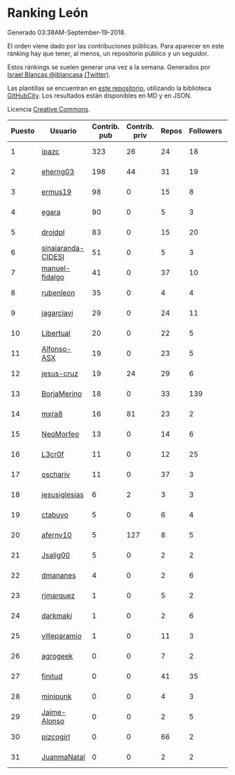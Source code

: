 # Ranking León

Generado 03:38AM-September-19-2018.

El orden viene dado por las contribuciones públicas. Para aparecer en este ránking hay que tener, al menos, un repositorio público y un seguidor.

Estos ránkings se suelen generar una vez a la semana. Generados por [Israel Blancas @iblancasa](https://github.com/iblancasa/) [(Twitter)](https://twitter.com/iblancasa).

Las plantillas se encuentran en [este repositorio](https://github.com/iblancasa/GH-Spanish-Ranking), utilizando la biblioteca [GitHubCity](https://github.com/iblancasa/GitHubCity). Los resultados están disponibles en MD y en JSON.

Licencia [Creative Commons](https://creativecommons.org/licenses/by/4.0/).

| Puesto   |  Usuario  | Contrib. pub | Contrib. priv |Repos| Followers | Desde |  Avatar  |
|----------|-----------|--------------|---------------|-----|-----------|-------|----------|
|1|[ipazc](https://github.com/ipazc)|323|26|24|18|2014-03-03|![ipazc]()|
|2|[eherng03](https://github.com/eherng03)|198|44|31|19|2016-03-03|![eherng03]()|
|3|[ermus19](https://github.com/ermus19)|98|0|15|8|2012-12-14|![ermus19]()|
|4|[egara](https://github.com/egara)|90|0|5|3|2015-08-07|![egara]()|
|5|[droidpl](https://github.com/droidpl)|83|0|15|20|2012-08-13|![droidpl]()|
|6|[sinaiaranda-CIDESI](https://github.com/sinaiaranda-CIDESI)|51|0|5|3|2018-01-11|![sinaiaranda-CIDESI]()|
|7|[manuel-fidalgo](https://github.com/manuel-fidalgo)|41|0|37|10|2016-02-05|![manuel-fidalgo]()|
|8|[rubenleon](https://github.com/rubenleon)|35|0|4|4|2017-06-08|![rubenleon]()|
|9|[jagarciavi](https://github.com/jagarciavi)|29|0|24|11|2012-05-07|![jagarciavi]()|
|10|[Libertual](https://github.com/Libertual)|20|0|22|5|2014-11-17|![Libertual]()|
|11|[Alfonso-ASX](https://github.com/Alfonso-ASX)|19|0|23|5|2012-01-11|![Alfonso-ASX]()|
|12|[jesus-cruz](https://github.com/jesus-cruz)|19|24|29|6|2016-03-04|![jesus-cruz]()|
|13|[BorjaMerino](https://github.com/BorjaMerino)|18|0|33|139|2012-05-03|![BorjaMerino]()|
|14|[mxra8](https://github.com/mxra8)|16|81|23|2|2015-12-14|![mxra8]()|
|15|[NeoMorfeo](https://github.com/NeoMorfeo)|13|0|14|6|2013-03-04|![NeoMorfeo]()|
|16|[L3cr0f](https://github.com/L3cr0f)|11|0|12|25|2016-02-25|![L3cr0f]()|
|17|[oschariv](https://github.com/oschariv)|11|0|37|3|2016-09-26|![oschariv]()|
|18|[jesusiglesias](https://github.com/jesusiglesias)|6|2|3|3|2015-02-27|![jesusiglesias]()|
|19|[ctabuyo](https://github.com/ctabuyo)|5|0|6|4|2015-08-12|![ctabuyo]()|
|20|[afernv10](https://github.com/afernv10)|5|127|8|5|2017-02-23|![afernv10]()|
|21|[Jsalig00](https://github.com/Jsalig00)|5|0|2|2|2018-02-20|![Jsalig00]()|
|22|[dmananes](https://github.com/dmananes)|4|0|2|6|2013-11-21|![dmananes]()|
|23|[rjmarquez](https://github.com/rjmarquez)|1|0|5|2|2010-05-30|![rjmarquez]()|
|24|[darkmaki](https://github.com/darkmaki)|1|0|2|6|2014-12-01|![darkmaki]()|
|25|[villeparamio](https://github.com/villeparamio)|1|0|11|3|2015-12-01|![villeparamio]()|
|26|[agrogeek](https://github.com/agrogeek)|0|0|7|2|2009-04-01|![agrogeek]()|
|27|[finitud](https://github.com/finitud)|0|0|41|35|2010-02-24|![finitud]()|
|28|[minipunk](https://github.com/minipunk)|0|0|4|3|2012-09-20|![minipunk]()|
|29|[Jaime-Alonso](https://github.com/Jaime-Alonso)|0|0|2|5|2014-01-28|![Jaime-Alonso]()|
|30|[pizcogirl](https://github.com/pizcogirl)|0|0|66|2|2014-09-26|![pizcogirl]()|
|31|[JuanmaNatal](https://github.com/JuanmaNatal)|0|0|2|2|2016-04-04|![JuanmaNatal]()|
